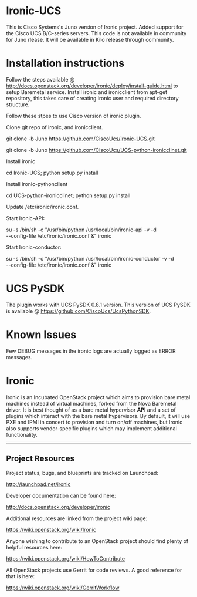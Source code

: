 Ironic-UCS
==========
This is Cisco Systems's Juno version of Ironic project. Added support
for the Cisco UCS B/C-series servers. This code is not available in
community for Juno rlease. It will be available in Kilo release through
community.

Installation instructions
=========================
Follow the steps available @
http://docs.openstack.org/developer/ironic/deploy/install-guide.html
to setup Baremetal service. Install ironic and ironicclient from apt-get
repository, this takes care of creating ironic user and required directory
structure.

Follow these stpes to use Cisco version of ironic plugin.

Clone git repo of ironic, and ironicclient.

  git clone -b Juno https://github.com/CiscoUcs/Ironic-UCS.git

  git clone -b Juno https://github.com/CiscoUcs/UCS-python-ironicclinet.git

Install ironic 

  cd Ironic-UCS; python setup.py install

Install ironic-pythonclient

  cd UCS-python-ironicclinet; python setup.py install

Update /etc/ironic/ironic.conf.

Start Ironic-API:

 su -s /bin/sh -c "/usr/bin/python /usr/local/bin/ironic-api -v -d \
    --config-file /etc/ironic/ironic.conf &" ironic

Start Ironic-conductor:

 su -s /bin/sh -c "/usr/bin/python /usr/local/bin/ironic-conductor -v -d \
    --config-file /etc/ironic/ironic.conf &" ironic


UCS PySDK
=========
The plugin works with UCS PySDK 0.8.1 version. This version of UCS PySDK
is available @ https://github.com/CiscoUcs/UcsPythonSDK.


Known Issues
============
Few DEBUG messages in the ironic logs are actually logged as ERROR messages.


Ironic
======

Ironic is an Incubated OpenStack project which aims to provision
bare metal machines instead of virtual machines, forked from the
Nova Baremetal driver. It is best thought of as a bare metal
hypervisor **API** and a set of plugins which interact with
the bare metal hypervisors. By default, it will use PXE and IPMI
in concert to provision and turn on/off machines, but Ironic
also supports vendor-specific plugins which may implement additional
functionality.

-----------------
Project Resources
-----------------

Project status, bugs, and blueprints are tracked on Launchpad:

  http://launchpad.net/ironic

Developer documentation can be found here:

  http://docs.openstack.org/developer/ironic

Additional resources are linked from the project wiki page:

  https://wiki.openstack.org/wiki/Ironic

Anyone wishing to contribute to an OpenStack project should
find plenty of helpful resources here:

  https://wiki.openstack.org/wiki/HowToContribute

All OpenStack projects use Gerrit for code reviews.
A good reference for that is here:

  https://wiki.openstack.org/wiki/GerritWorkflow

